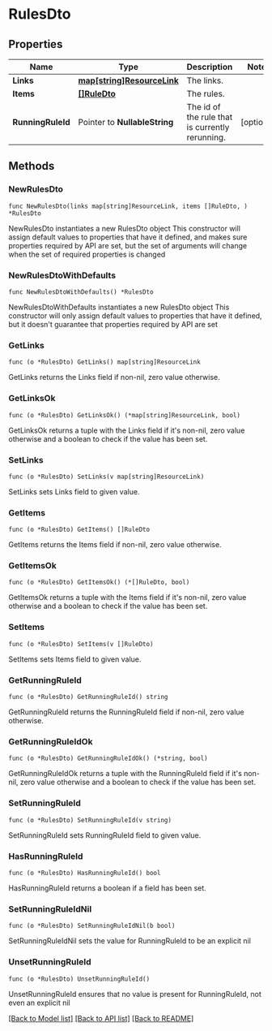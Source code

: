 # RulesDto

## Properties

Name | Type | Description | Notes
------------ | ------------- | ------------- | -------------
**Links** | [**map[string]ResourceLink**](ResourceLink.md) | The links. | 
**Items** | [**[]RuleDto**](RuleDto.md) | The rules. | 
**RunningRuleId** | Pointer to **NullableString** | The id of the rule that is currently rerunning. | [optional] 

## Methods

### NewRulesDto

`func NewRulesDto(links map[string]ResourceLink, items []RuleDto, ) *RulesDto`

NewRulesDto instantiates a new RulesDto object
This constructor will assign default values to properties that have it defined,
and makes sure properties required by API are set, but the set of arguments
will change when the set of required properties is changed

### NewRulesDtoWithDefaults

`func NewRulesDtoWithDefaults() *RulesDto`

NewRulesDtoWithDefaults instantiates a new RulesDto object
This constructor will only assign default values to properties that have it defined,
but it doesn't guarantee that properties required by API are set

### GetLinks

`func (o *RulesDto) GetLinks() map[string]ResourceLink`

GetLinks returns the Links field if non-nil, zero value otherwise.

### GetLinksOk

`func (o *RulesDto) GetLinksOk() (*map[string]ResourceLink, bool)`

GetLinksOk returns a tuple with the Links field if it's non-nil, zero value otherwise
and a boolean to check if the value has been set.

### SetLinks

`func (o *RulesDto) SetLinks(v map[string]ResourceLink)`

SetLinks sets Links field to given value.


### GetItems

`func (o *RulesDto) GetItems() []RuleDto`

GetItems returns the Items field if non-nil, zero value otherwise.

### GetItemsOk

`func (o *RulesDto) GetItemsOk() (*[]RuleDto, bool)`

GetItemsOk returns a tuple with the Items field if it's non-nil, zero value otherwise
and a boolean to check if the value has been set.

### SetItems

`func (o *RulesDto) SetItems(v []RuleDto)`

SetItems sets Items field to given value.


### GetRunningRuleId

`func (o *RulesDto) GetRunningRuleId() string`

GetRunningRuleId returns the RunningRuleId field if non-nil, zero value otherwise.

### GetRunningRuleIdOk

`func (o *RulesDto) GetRunningRuleIdOk() (*string, bool)`

GetRunningRuleIdOk returns a tuple with the RunningRuleId field if it's non-nil, zero value otherwise
and a boolean to check if the value has been set.

### SetRunningRuleId

`func (o *RulesDto) SetRunningRuleId(v string)`

SetRunningRuleId sets RunningRuleId field to given value.

### HasRunningRuleId

`func (o *RulesDto) HasRunningRuleId() bool`

HasRunningRuleId returns a boolean if a field has been set.

### SetRunningRuleIdNil

`func (o *RulesDto) SetRunningRuleIdNil(b bool)`

 SetRunningRuleIdNil sets the value for RunningRuleId to be an explicit nil

### UnsetRunningRuleId
`func (o *RulesDto) UnsetRunningRuleId()`

UnsetRunningRuleId ensures that no value is present for RunningRuleId, not even an explicit nil

[[Back to Model list]](../README.md#documentation-for-models) [[Back to API list]](../README.md#documentation-for-api-endpoints) [[Back to README]](../README.md)


